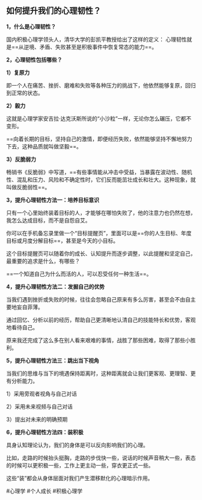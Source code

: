 ## 如何提升我们的心理韧性？

**1，什么是心理韧性？**

国内积极心理学领头人，清华大学的彭凯平教授给出了这样的定义： 心理韧性就是==从逆境、矛盾、失败甚至是积极事件中恢复常态的能力==。



**2，心理韧性包括哪些？**

**1）复原力**

即一个人在痛苦、挫折、磨难和失败等各种压力的挑战下，他依然能够复原，回归到正常的状态。

**2）毅力**

这就是心理学家安吉拉·达克沃斯所说的“小沙粒”一样，无论你怎么碾压，它都不变形。

==向着长期的目标，坚持自己的激情，即便经历失败，依然能够坚持不懈地努力下去，这种品质就叫做坚毅==。

**3）反脆弱力**

畅销书《反脆弱》中写道，==有些事情能从冲击中受益，当暴露在波动性、随机性、混乱和压力、风险和不确定性时，它们反而能茁壮成长和壮大。这种现象，就叫做反脆弱性==。



**3，提升心理韧性方法一：培养目标意识**

只有一个心里始终装着目标的人，才能够在哪怕失败了，他的注意力也仍然在想，我怎么达成目标，而不是自怨自艾。

你可以在手机备忘录里做一个“目标提醒页”，里面可以是==你的人生目标、年度目标或月度分解目标==，甚至是今天的小目标。

这个目标提醒页可以随着你的成长、认知提升而逐步调整，以此提醒和坚定自己，最重要的追求是什么，有哪些？

==一个知道自己为什么而活的人，可以忍受任何一种生活==。



**4，提升心理韧性方法二：发掘自己的优势**

当我们遇到挫折或失败的时候，往往会忽略自己原来有多么厉害，甚至会不由自主要地妄自菲薄。

通过回忆、分析以前的经历，帮助自己更清晰地认清自己的技能特长和优势，客观地看待自己。

原来我还完成了这么多在别人看来艰难的事情，战胜了那些困难，取得了那些小胜利。



**5，提升心理韧性方法三：跳出当下视角**

当我们的思维与当下的境遇保持距离时，这种距离就会让我们更客观、更理智、更有分析能力。

1）采用旁观者视角与自己对话

2）采用未来视频与自己对话

3）提出对未来的明确预期



**6，提升心理韧性方法四：装积极**

具身认知理论认为，我们的身体是可以反向影响我们的心理。

比如，走路的时候抬头挺胸，走路的步伐快一些，说话的时候声音稍大一些，表态的时候可以更积极一些，工作上更主动一些，穿衣更正式一些。

这些“装”都会从身体层面对我们产生潜移默化的心理暗示作用。



\#心理学  #个人成长 #积极心理学